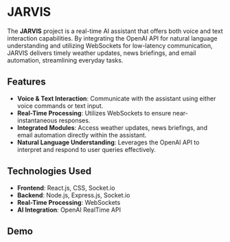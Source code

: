 # JARVIS

The **JARVIS** project is a real-time AI assistant that offers both voice and text interaction capabilities. By integrating the OpenAI API for natural language understanding and utilizing WebSockets for low-latency communication, JARVIS delivers timely weather updates, news briefings, and email automation, streamlining everyday tasks.

## Features

- **Voice & Text Interaction**: Communicate with the assistant using either voice commands or text input.
- **Real-Time Processing**: Utilizes WebSockets to ensure near-instantaneous responses.
- **Integrated Modules**: Access weather updates, news briefings, and email automation directly within the assistant.
- **Natural Language Understanding**: Leverages the OpenAI API to interpret and respond to user queries effectively.

## Technologies Used

- **Frontend**: React.js, CSS, Socket.io
- **Backend**: Node.js, Express.js, Socket.io
- **Real-Time Processing**: WebSockets
- **AI Integration**: OpenAI RealTime API

## Demo
